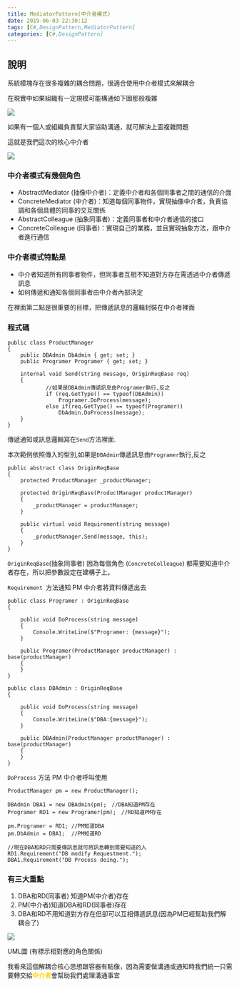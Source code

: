 ```yaml
---
title: MediatorPattern(中介者模式)
date: 2019-06-03 22:30:12
tags: [C#,DesignPattern,MediatorPattern]
categories: [C#,DesignPattern]
---
```


## 說明

系統模塊存在很多複雜的耦合問題，很適合使用中介者模式來解耦合


在現實中如果組織有一定規模可能構通如下圖那般複雜

![](https://az787680.vo.msecnd.net/user/九桃/f718d961-2f8b-46ac-a2f7-b95af802f23a/1549790323_53498.png)

如果有一個人或組織負責幫大家協助溝通，就可解決上面複雜問題

這就是我們這次的核心中介者

![](https://az787680.vo.msecnd.net/user/九桃/f718d961-2f8b-46ac-a2f7-b95af802f23a/1549790493_52417.png)

### 中介者模式有幾個角色

*   AbstractMediator (抽像中介者)：定義中介者和各個同事者之間的通信的介面
*   ConcreteMediator (中介者)：知道每個同事物件，實現抽像中介者，負責協調和各個具體的同事的交互關係
*   AbstractColleague (抽象同事者)：定義同事者和中介者通信的接口
*   ConcreteColleague (同事者)：實現自己的業務，並且實現抽象方法，跟中介者進行通信

### 中介者模式特點是

*   中介者知道所有同事者物件，但同事者互相不知道對方存在需透過中介者傳遞訊息
*   如何傳遞和通知各個同事者由中介者內部決定

在裡面第二點是很重要的目標，把傳遞訊息的邏輯封裝在中介者裡面

### 程式碼

    public class ProductManager
    {
        public DBAdmin DbAdmin { get; set; }
        public Programer Programer { get; set; }

        internal void Send(string message, OriginReqBase req)
        {
     　　　　　　 //如果是DBAdmin傳遞訊息由Programer執行,反之
                if (req.GetType() == typeof(DBAdmin))
                    Programer.DoProcess(message);
                else if(req.GetType() == typeof(Programer))
                    DbAdmin.DoProcess(message);
        }
    }

傳遞通知或訊息邏輯寫在`Send`方法裡面.

本次範例依照傳入的型別,如果是`DBAdmin`傳遞訊息由`Programer`執行,反之

    public abstract class OriginReqBase
    {
        protected ProductManager _productManager;

        protected OriginReqBase(ProductManager productManager)
        {
            _productManager = productManager;
        }

        public virtual void Requirement(string message)
        {
            _productManager.Send(message, this);
        }
    }

`OriginReqBase`(抽象同事者) 因為每個角色 (`ConcreteColleague`) 都需要知道中介者存在，所以把參數設定在建構子上。

`Requirement `方法通知 PM 中介者將資料傳遞出去

    public class Programer : OriginReqBase
    {

        public void DoProcess(string message)
        {
            Console.WriteLine($"Programer: {message}");
        }

        public Programer(ProductManager productManager) : base(productManager)
        {
        }
    }

    public class DBAdmin : OriginReqBase
    {

        public void DoProcess(string message)
        {
            Console.WriteLine($"DBA:{message}");
        }

        public DBAdmin(ProductManager productManager) : base(productManager)
        {
        }
    }

`DoProcess` 方法 PM 中介者呼叫使用

    ProductManager pm = new ProductManager();

    DBAdmin DBA1 = new DBAdmin(pm);　//DBA知道PM存在
    Programer RD1 = new Programer(pm);　//RD知道PM存在

    pm.Programer = RD1; //PM知道DBA
    pm.DbAdmin = DBA1;  //PM知道RD

    //現在DBA和RD只需要傳訊息就可將訊息轉到需要知道的人
    RD1.Requirement("DB modify Requestment.");
    DBA1.Requirement("DB Process doing.");

### 有三大重點

1.  DBA和RD(同事者) 知道PM(中介者)存在
2.  PM(中介者)知道DBA和RD(同事者)存在
3.  DBA和RD不用知道對方存在但卻可以互相傳遞訊息(因為PM已經幫助我們解耦合了)

![](https://az787680.vo.msecnd.net/user/九桃/f718d961-2f8b-46ac-a2f7-b95af802f23a/1549792143_37531.png)

UML圖 (有標示相對應的角色關係)

我看來這個解耦合核心思想跟容器有點像，因為需要做溝通或通知時我們統一只需要轉交給<span style="color:#FFD700;">**中介者**</span>會幫助我們處理溝通事宜


                